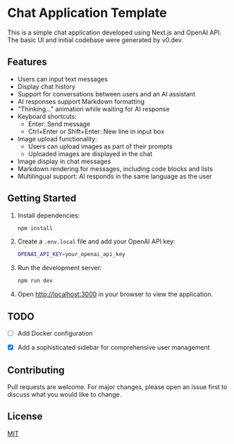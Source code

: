 # Chat Application Template

This is a simple chat application developed using Next.js and OpenAI API. The basic UI and initial codebase were generated by v0.dev.

## Features

- Users can input text messages
- Display chat history
- Support for conversations between users and an AI assistant
- AI responses support Markdown formatting
- "Thinking..." animation while waiting for AI response
- Keyboard shortcuts:
  - Enter: Send message
  - Ctrl+Enter or Shift+Enter: New line in input box
- Image upload functionality:
  - Users can upload images as part of their prompts
  - Uploaded images are displayed in the chat
- Image display in chat messages
- Markdown rendering for messages, including code blocks and lists
- Multilingual support: AI responds in the same language as the user

## Getting Started

1. Install dependencies:
   ```bash
   npm install
   ```

2. Create a `.env.local` file and add your OpenAI API key:
   ```bash
   OPENAI_API_KEY=your_openai_api_key
   ```

3. Run the development server:
   ```bash
   npm run dev
   ```

4. Open [http://localhost:3000](http://localhost:3000) in your browser to view the application.



## TODO

- [ ] Add Docker configuration
- [x] Add a sophisticated sidebar for comprehensive user management


## Contributing

Pull requests are welcome. For major changes, please open an issue first to discuss what you would like to change.

## License

[MIT](https://choosealicense.com/licenses/mit/)


